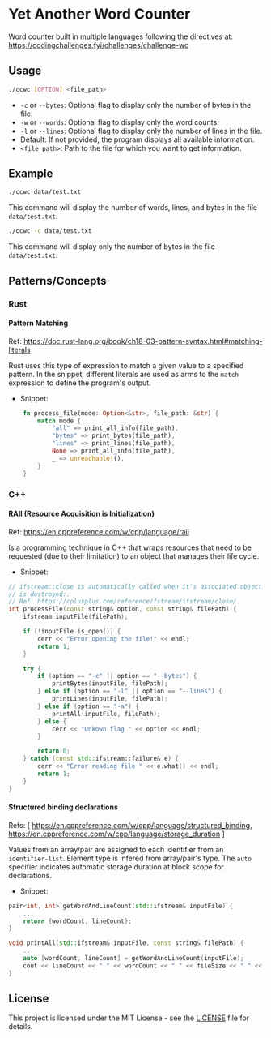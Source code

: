 # Yet Another Word Counter

Word counter built in multiple languages following the directives at: https://codingchallenges.fyi/challenges/challenge-wc

## Usage

```sh
./ccwc [OPTION] <file_path>
```

- `-c` or `--bytes`: Optional flag to display only the number of bytes in the file. 
- `-w` or `--words`: Optional flag to display only the word counts. 
- `-l` or `--lines`: Optional flag to display only the number of lines in the file. 
- Default: If not provided, the program displays all available information.
- `<file_path>`: Path to the file for which you want to get information.

## Example

```sh
./ccwc data/test.txt
```

This command will display the number of words, lines, and bytes in the file `data/test.txt`.

```sh
./ccwc -c data/test.txt
```

This command will display only the number of bytes in the file `data/test.txt`.

## Patterns/Concepts

### Rust

#### Pattern Matching

Ref: https://doc.rust-lang.org/book/ch18-03-pattern-syntax.html#matching-literals

Rust uses this type of expression to match a given value to a specified pattern. In the snippet, different literals are used as arms to the `match` expression to define the program's output. 

- Snippet:

```rust
    fn process_file(mode: Option<&str>, file_path: &str) {
        match mode {
            "all" => print_all_info(file_path),
            "bytes" => print_bytes(file_path),
            "lines" => print_lines(file_path),
            None => print_all_info(file_path),
            _ => unreachable!(),
        }
    }
```

### C++

#### RAII (Resource Acquisition is Initialization)

Ref: https://en.cppreference.com/w/cpp/language/raii

Is a programming technique in C++ that wraps resources that need to be requested (due to their limitation) to an object that manages their life cycle.

- Snippet:

```cpp
// ifstream::close is automatically called when it's associated object
// is destroyed:. 
// Ref: https://cplusplus.com/reference/fstream/ifstream/close/
int processFile(const string& option, const string& filePath) {
    ifstream inputFile(filePath);

    if (!inputFile.is_open()) {
        cerr << "Error opening the file!" << endl;
        return 1;
    }

    try {
        if (option == "-c" || option == "--bytes") {
            printBytes(inputFile, filePath);
        } else if (option == "-l" || option == "--lines") {
            printLines(inputFile, filePath);
        } else if (option == "-a") {
            printAll(inputFile, filePath);
        } else {
            cerr << "Unkown flag " << option << endl;
        }

        return 0;
    } catch (const std::ifstream::failure& e) {
        cerr << "Error reading file " << e.what() << endl;
        return 1;
    }
}
```

#### Structured binding declarations 

Refs: [
    https://en.cppreference.com/w/cpp/language/structured_binding,
    https://en.cppreference.com/w/cpp/language/storage_duration
]

Values from an array/pair are assigned to each identifier from an `identifier-list`. Element type is infered from array/pair's type.
The `auto` specifier indicates automatic storage duration at block scope for declarations. 

- Snippet: 

```cpp
pair<int, int> getWordAndLineCount(std::ifstream& inputFile) {
    ...
    return {wordCount, lineCount};
}

void printAll(std::ifstream& inputFile, const string& filePath) {
    ...
    auto [wordCount, lineCount] = getWordAndLineCount(inputFile);
    cout << lineCount << " " << wordCount << " " << fileSize << " " << filePath << endl;
}
```

## License

This project is licensed under the MIT License - see the [LICENSE](LICENSE) file for details.
